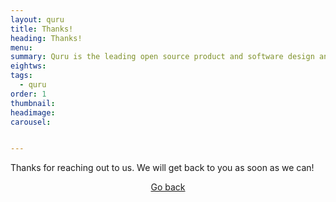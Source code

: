 ```yaml
---
layout: quru
title: Thanks!
heading: Thanks!
menu:
summary: Quru is the leading open source product and software design and development team in Europe
eightws: 
tags:
  - quru
order: 1
thumbnail:
headimage:
carousel:


---
```


Thanks for reaching out to us. We will get back to you as soon as we can!

<center><a href="javascript:history.go(-2)" class="button" style="margin-top: 1em;">Go back</a></center>

